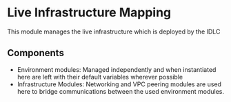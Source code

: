 # Live Infrastructure Mapping
This module manages the live infrastructure which is deployed by the IDLC

## Components
- Environment modules: Managed independently and when instantiated here are left with their default variables wherever possible
- Infrastructure Modules: Networking and VPC peering modules are used here to bridge communications between the used environment modules.
